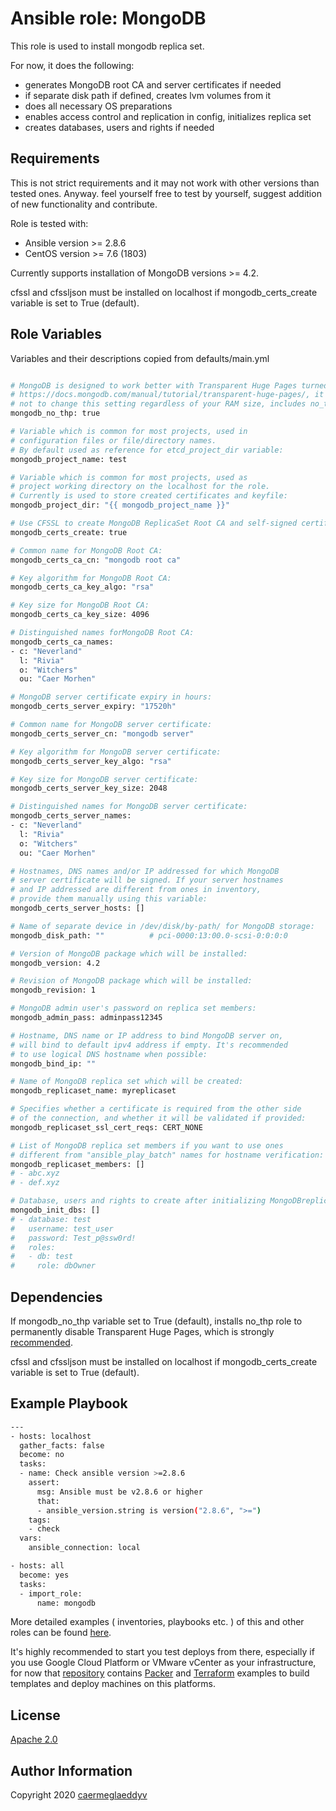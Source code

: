 Ansible role: MongoDB
=========

This role is used to install mongodb replica set.

For now, it does the following:
- generates MongoDB root CA and server certificates if needed
- if separate disk path if defined, creates lvm volumes from it
- does all necessary OS preparations
- enables access control and replication in config, initializes replica set
- creates databases, users and rights if needed


Requirements
------------

This is not strict requirements and it may not work with other versions than tested ones.
Anyway. feel yourself free to test by yourself, suggest addition of new functionality and contribute.

Role is tested with:
- Ansible version >= 2.8.6
- CentOS version >= 7.6 (1803)

Currently supports installation of MongoDB versions >= 4.2.

cfssl and cfssljson must be installed on localhost if mongodb_certs_create variable is set to True (default).


Role Variables
--------------

Variables and their descriptions copied from defaults/main.yml

```bash

# MongoDB is designed to work better with Transparent Huge Pages turned off -
# https://docs.mongodb.com/manual/tutorial/transparent-huge-pages/, it's better
# not to change this setting regardless of your RAM size, includes no_thp role as dependency:
mongodb_no_thp: true

# Variable which is common for most projects, used in
# configuration files or file/directory names.
# By default used as reference for etcd_project_dir variable:
mongodb_project_name: test

# Variable which is common for most projects, used as
# project working directory on the localhost for the role.
# Currently is used to store created certificates and keyfile:
mongodb_project_dir: "{{ mongodb_project_name }}"

# Use CFSSL to create MongoDB ReplicaSet Root CA and self-signed certificates:
mongodb_certs_create: true

# Common name for MongoDB Root CA:
mongodb_certs_ca_cn: "mongodb root ca"

# Key algorithm for MongoDB Root CA:
mongodb_certs_ca_key_algo: "rsa"

# Key size for MongoDB Root CA:
mongodb_certs_ca_key_size: 4096

# Distinguished names forMongoDB Root CA:
mongodb_certs_ca_names:
- c: "Neverland"
  l: "Rivia"
  o: "Witchers"
  ou: "Caer Morhen"

# MongoDB server certificate expiry in hours:
mongodb_certs_server_expiry: "17520h"

# Common name for MongoDB server certificate:
mongodb_certs_server_cn: "mongodb server"

# Key algorithm for MongoDB server certificate:
mongodb_certs_server_key_algo: "rsa"

# Key size for MongoDB server certificate:
mongodb_certs_server_key_size: 2048

# Distinguished names for MongoDB server certificate:
mongodb_certs_server_names:
- c: "Neverland"
  l: "Rivia"
  o: "Witchers"
  ou: "Caer Morhen"

# Hostnames, DNS names and/or IP addressed for which MongoDB
# server certificate will be signed. If your server hostnames
# and IP addressed are different from ones in inventory,
# provide them manually using this variable:
mongodb_certs_server_hosts: []

# Name of separate device in /dev/disk/by-path/ for MongoDB storage:
mongodb_disk_path: ""          # pci-0000:13:00.0-scsi-0:0:0:0

# Version of MongoDB package which will be installed:
mongodb_version: 4.2

# Revision of MongoDB package which will be installed:
mongodb_revision: 1

# MongoDB admin user's password on replica set members:
mongodb_admin_pass: adminpass12345

# Hostname, DNS name or IP address to bind MongoDB server on,
# will bind to default ipv4 address if empty. It's recommended
# to use logical DNS hostname when possible:
mongodb_bind_ip: ""

# Name of MongoDB replica set which will be created:
mongodb_replicaset_name: myreplicaset

# Specifies whether a certificate is required from the other side
# of the connection, and whether it will be validated if provided:
mongodb_replicaset_ssl_cert_reqs: CERT_NONE

# List of MongoDB replica set members if you want to use ones
# different from "ansible_play_batch" names for hostname verification:
mongodb_replicaset_members: []
# - abc.xyz
# - def.xyz

# Database, users and rights to create after initializing MongoDBreplicaset:
mongodb_init_dbs: []
# - database: test
#   username: test_user
#   password: Test_p@ssw0rd!
#   roles:
#   - db: test
#     role: dbOwner

```


Dependencies
------------

If mongodb_no_thp variable set to True (default), installs no_thp role to permanently disable Transparent Huge Pages, which is strongly [recommended](https://docs.mongodb.com/manual/tutorial/transparent-huge-pages/).

cfssl and cfssljson must be installed on localhost if mongodb_certs_create variable is set to True (default).


Example Playbook
----------------

```bash
---
- hosts: localhost
  gather_facts: false
  become: no
  tasks:
  - name: Check ansible version >=2.8.6
    assert:
      msg: Ansible must be v2.8.6 or higher
      that:
      - ansible_version.string is version("2.8.6", ">=")
    tags:
    - check
  vars:
    ansible_connection: local

- hosts: all
  become: yes
  tasks:
  - import_role:
      name: mongodb

```

More detailed examples ( inventories, playbooks etc. ) of this and other roles can be found [here](https://github.com/caermeglaeddyv/examples/tree/dev/ansible).

It's highly recommended to start you test deploys from there, especially if you use Google Cloud Platform or VMware vCenter as your infrastructure, for now that [repository](https://github.com/caermeglaeddyv/examples) contains [Packer](https://github.com/caermeglaeddyv/examples/tree/dev/packer) and [Terraform](https://github.com/caermeglaeddyv/examples/tree/dev/terraform) examples to build templates and deploy machines on this platforms.


License
-------

[Apache 2.0](https://github.com/caermeglaeddyv/ansible-role-rear/blob/dev/LICENSE)


Author Information
------------------

Copyright 2020 [caermeglaeddyv](https://github.com/caermeglaeddyv)
